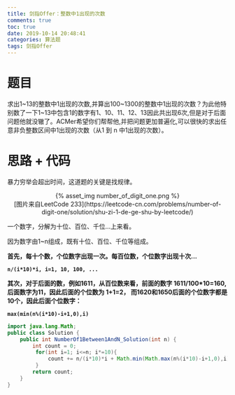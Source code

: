 ```yaml
---
title: 剑指Offer：整数中1出现的次数
comments: true
toc: true
date: 2019-10-14 20:48:41
categories: 算法题
tags: 剑指Offer
---
```


# 题目

求出1~13的整数中1出现的次数,并算出100~1300的整数中1出现的次数？为此他特别数了一下1~13中包含1的数字有1、10、11、12、13因此共出现6次,但是对于后面问题他就没辙了。ACMer希望你们帮帮他,并把问题更加普遍化,可以很快的求出任意非负整数区间中1出现的次数（从1 到 n 中1出现的次数）。

# 思路 + 代码

暴力穷举会超出时间，这道题的关键是找规律。

<center>{% asset_img number_of_digit_one.png %}</center>
<center>[图片来自LeetCode 233](https://leetcode-cn.com/problems/number-of-digit-one/solution/shu-zi-1-de-ge-shu-by-leetcode/)</center>

一个数字，分解为十位、百位、千位...上来看。

因为数字由1~n组成，既有十位、百位、千位等组成。

**首先，每十个数，个位数字出现一次。每百位数，个位数字出现十次...**

**`n/(i*10)*i, i=1, 10, 100, ...`**

**其次，对于后面的数，例如1611，从百位数来看，前面的数字 1611/100*10=160, 后面数字为11，因此后面的个位数为 1+1=2， 而1620和1650后面的个位数字都是10个，因此后面个位数字：**

**`max(min(n%(i*10)-i+1,0),i)`**

```java
import java.lang.Math;
public class Solution {
    public int NumberOf1Between1AndN_Solution(int n) {
        int count = 0;
         for(int i=1; i<=n; i*=10){
             count += n/(i*10)*i + Math.min(Math.max(n%(i*10)-i+1,0),i);
         }
        return count;
    }
}
```

